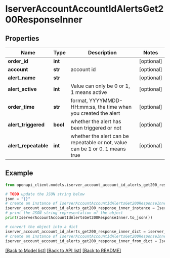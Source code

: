 # IserverAccountAccountIdAlertsGet200ResponseInner


## Properties

Name | Type | Description | Notes
------------ | ------------- | ------------- | -------------
**order_id** | **int** |  | [optional] 
**account** | **str** | account id | [optional] 
**alert_name** | **str** |  | [optional] 
**alert_active** | **int** | Value can only be 0 or 1, 1 means active | [optional] 
**order_time** | **str** | format, YYYYMMDD-HH:mm:ss, the time when you created the alert  | [optional] 
**alert_triggered** | **bool** | whether the alert has been triggered or not | [optional] 
**alert_repeatable** | **int** | whether the alert can be repeatable or not, value can be 1 or 0. 1 means true | [optional] 

## Example

```python
from openapi_client.models.iserver_account_account_id_alerts_get200_response_inner import IserverAccountAccountIdAlertsGet200ResponseInner

# TODO update the JSON string below
json = "{}"
# create an instance of IserverAccountAccountIdAlertsGet200ResponseInner from a JSON string
iserver_account_account_id_alerts_get200_response_inner_instance = IserverAccountAccountIdAlertsGet200ResponseInner.from_json(json)
# print the JSON string representation of the object
print(IserverAccountAccountIdAlertsGet200ResponseInner.to_json())

# convert the object into a dict
iserver_account_account_id_alerts_get200_response_inner_dict = iserver_account_account_id_alerts_get200_response_inner_instance.to_dict()
# create an instance of IserverAccountAccountIdAlertsGet200ResponseInner from a dict
iserver_account_account_id_alerts_get200_response_inner_from_dict = IserverAccountAccountIdAlertsGet200ResponseInner.from_dict(iserver_account_account_id_alerts_get200_response_inner_dict)
```
[[Back to Model list]](../README.md#documentation-for-models) [[Back to API list]](../README.md#documentation-for-api-endpoints) [[Back to README]](../README.md)



